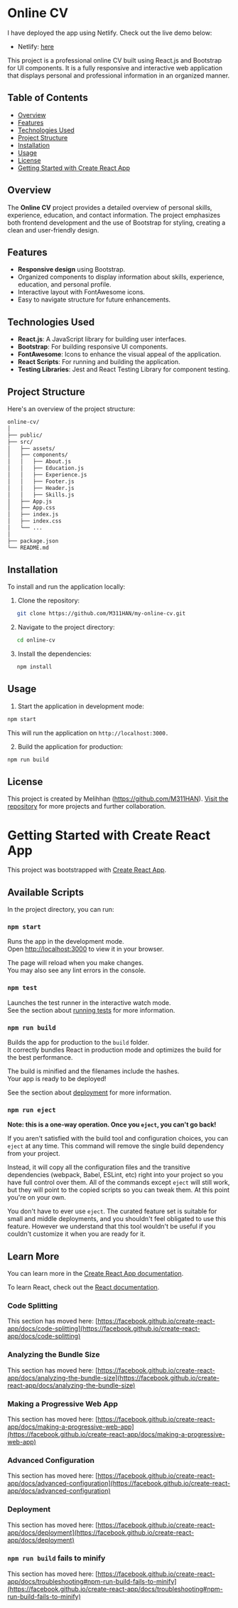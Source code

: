 # Online CV

I have deployed the app using Netlify. Check out the live demo below:

- Netlify: [here](https://my-online-cv-1905.netlify.app)

This project is a professional online CV built using React.js and Bootstrap for UI components. It is a fully responsive and interactive web application that displays personal and professional information in an organized manner.

## Table of Contents

- [Overview](#overview)
- [Features](#features)
- [Technologies Used](#technologies-used)
- [Project Structure](#project-structure)
- [Installation](#installation)
- [Usage](#usage)
- [License](#license)
- [Getting Started with Create React App](#Getting-Started-with-Create-React-App)

## Overview

The **Online CV** project provides a detailed overview of personal skills, experience, education, and contact information. The project emphasizes both frontend development and the use of Bootstrap for styling, creating a clean and user-friendly design.

## Features

- **Responsive design** using Bootstrap.
- Organized components to display information about skills, experience, education, and personal profile.
- Interactive layout with FontAwesome icons.
- Easy to navigate structure for future enhancements.

## Technologies Used

- **React.js**: A JavaScript library for building user interfaces.
- **Bootstrap**: For building responsive UI components.
- **FontAwesome**: Icons to enhance the visual appeal of the application.
- **React Scripts**: For running and building the application.
- **Testing Libraries**: Jest and React Testing Library for component testing.

## Project Structure

Here's an overview of the project structure:

```bash
online-cv/
│
├── public/
├── src/
│   ├── assets/
│   ├── components/
│   │   ├── About.js
│   │   ├── Education.js
│   │   ├── Experience.js
│   │   ├── Footer.js
│   │   ├── Header.js
│   │   ├── Skills.js
│   ├── App.js
│   ├── App.css
│   ├── index.js
│   ├── index.css
│   └── ...
│
├── package.json
└── README.md
```

## Installation

To install and run the application locally:

1. Clone the repository:

```bash
   git clone https://github.com/M311HAN/my-online-cv.git
   ```

2. Navigate to the project directory:

```bash
   cd online-cv
```

3. Install the dependencies:

```bash
   npm install
   ```

## Usage

1. Start the application in development mode:

```bash
npm start
```
This will run the application on `http://localhost:3000.`

2. Build the application for production:

```bash
npm run build
```
## License

This project is created by Melihhan (https://github.com/M311HAN). [Visit the repository](https://github.com/M311HAN?tab=repositories) for more projects and further collaboration.

# Getting Started with Create React App

This project was bootstrapped with [Create React App](https://github.com/facebook/create-react-app).

## Available Scripts

In the project directory, you can run:

### `npm start`

Runs the app in the development mode.\
Open [http://localhost:3000](http://localhost:3000) to view it in your browser.

The page will reload when you make changes.\
You may also see any lint errors in the console.

### `npm test`

Launches the test runner in the interactive watch mode.\
See the section about [running tests](https://facebook.github.io/create-react-app/docs/running-tests) for more information.

### `npm run build`

Builds the app for production to the `build` folder.\
It correctly bundles React in production mode and optimizes the build for the best performance.

The build is minified and the filenames include the hashes.\
Your app is ready to be deployed!

See the section about [deployment](https://facebook.github.io/create-react-app/docs/deployment) for more information.

### `npm run eject`

**Note: this is a one-way operation. Once you `eject`, you can't go back!**

If you aren't satisfied with the build tool and configuration choices, you can `eject` at any time. This command will remove the single build dependency from your project.

Instead, it will copy all the configuration files and the transitive dependencies (webpack, Babel, ESLint, etc) right into your project so you have full control over them. All of the commands except `eject` will still work, but they will point to the copied scripts so you can tweak them. At this point you're on your own.

You don't have to ever use `eject`. The curated feature set is suitable for small and middle deployments, and you shouldn't feel obligated to use this feature. However we understand that this tool wouldn't be useful if you couldn't customize it when you are ready for it.

## Learn More

You can learn more in the [Create React App documentation](https://facebook.github.io/create-react-app/docs/getting-started).

To learn React, check out the [React documentation](https://reactjs.org/).

### Code Splitting

This section has moved here: [https://facebook.github.io/create-react-app/docs/code-splitting](https://facebook.github.io/create-react-app/docs/code-splitting)

### Analyzing the Bundle Size

This section has moved here: [https://facebook.github.io/create-react-app/docs/analyzing-the-bundle-size](https://facebook.github.io/create-react-app/docs/analyzing-the-bundle-size)

### Making a Progressive Web App

This section has moved here: [https://facebook.github.io/create-react-app/docs/making-a-progressive-web-app](https://facebook.github.io/create-react-app/docs/making-a-progressive-web-app)

### Advanced Configuration

This section has moved here: [https://facebook.github.io/create-react-app/docs/advanced-configuration](https://facebook.github.io/create-react-app/docs/advanced-configuration)

### Deployment

This section has moved here: [https://facebook.github.io/create-react-app/docs/deployment](https://facebook.github.io/create-react-app/docs/deployment)

### `npm run build` fails to minify

This section has moved here: [https://facebook.github.io/create-react-app/docs/troubleshooting#npm-run-build-fails-to-minify](https://facebook.github.io/create-react-app/docs/troubleshooting#npm-run-build-fails-to-minify)
